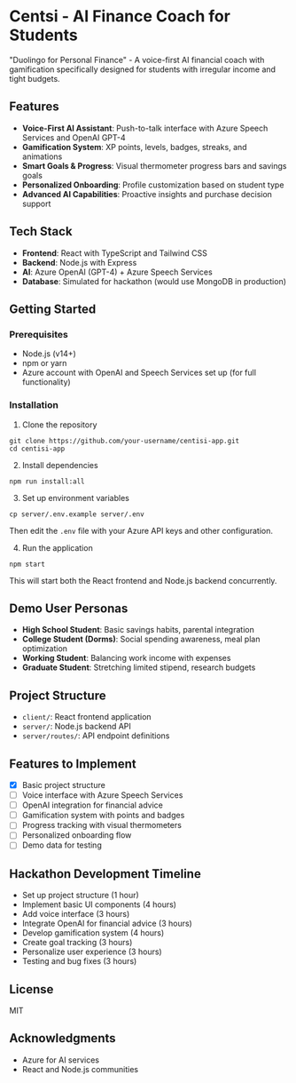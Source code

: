 # Centsi - AI Finance Coach for Students

"Duolingo for Personal Finance" - A voice-first AI financial coach with gamification specifically designed for students with irregular income and tight budgets.

## Features

- **Voice-First AI Assistant**: Push-to-talk interface with Azure Speech Services and OpenAI GPT-4
- **Gamification System**: XP points, levels, badges, streaks, and animations
- **Smart Goals & Progress**: Visual thermometer progress bars and savings goals
- **Personalized Onboarding**: Profile customization based on student type
- **Advanced AI Capabilities**: Proactive insights and purchase decision support

## Tech Stack

- **Frontend**: React with TypeScript and Tailwind CSS
- **Backend**: Node.js with Express
- **AI**: Azure OpenAI (GPT-4) + Azure Speech Services
- **Database**: Simulated for hackathon (would use MongoDB in production)

## Getting Started

### Prerequisites

- Node.js (v14+)
- npm or yarn
- Azure account with OpenAI and Speech Services set up (for full functionality)

### Installation

1. Clone the repository
```
git clone https://github.com/your-username/centisi-app.git
cd centisi-app
```

2. Install dependencies
```
npm run install:all
```

3. Set up environment variables
```
cp server/.env.example server/.env
```
Then edit the `.env` file with your Azure API keys and other configuration.

4. Run the application
```
npm start
```

This will start both the React frontend and Node.js backend concurrently.

## Demo User Personas

- **High School Student**: Basic savings habits, parental integration
- **College Student (Dorms)**: Social spending awareness, meal plan optimization
- **Working Student**: Balancing work income with expenses
- **Graduate Student**: Stretching limited stipend, research budgets

## Project Structure

- `client/`: React frontend application
- `server/`: Node.js backend API
- `server/routes/`: API endpoint definitions

## Features to Implement

- [x] Basic project structure
- [ ] Voice interface with Azure Speech Services
- [ ] OpenAI integration for financial advice
- [ ] Gamification system with points and badges
- [ ] Progress tracking with visual thermometers
- [ ] Personalized onboarding flow
- [ ] Demo data for testing

## Hackathon Development Timeline

- Set up project structure (1 hour)
- Implement basic UI components (4 hours)
- Add voice interface (3 hours)
- Integrate OpenAI for financial advice (3 hours)
- Develop gamification system (4 hours)
- Create goal tracking (3 hours)
- Personalize user experience (3 hours)
- Testing and bug fixes (3 hours)

## License

MIT

## Acknowledgments

- Azure for AI services
- React and Node.js communities